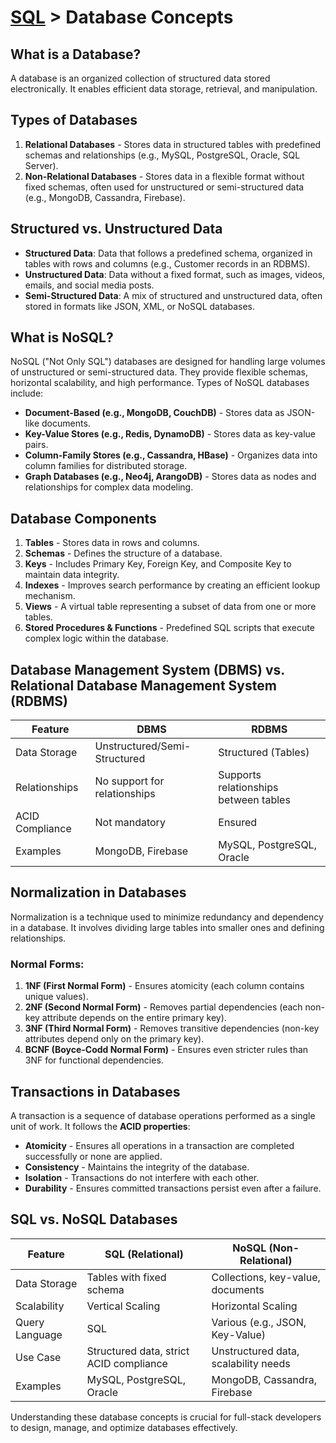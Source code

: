 # [SQL](../) > Database Concepts

## What is a Database?
A database is an organized collection of structured data stored electronically. It enables efficient data storage, retrieval, and manipulation.

## Types of Databases
1. **Relational Databases** - Stores data in structured tables with predefined schemas and relationships (e.g., MySQL, PostgreSQL, Oracle, SQL Server).
2. **Non-Relational Databases** - Stores data in a flexible format without fixed schemas, often used for unstructured or semi-structured data (e.g., MongoDB, Cassandra, Firebase).

## Structured vs. Unstructured Data
- **Structured Data**: Data that follows a predefined schema, organized in tables with rows and columns (e.g., Customer records in an RDBMS).
- **Unstructured Data**: Data without a fixed format, such as images, videos, emails, and social media posts.
- **Semi-Structured Data**: A mix of structured and unstructured data, often stored in formats like JSON, XML, or NoSQL databases.

## What is NoSQL?
NoSQL ("Not Only SQL") databases are designed for handling large volumes of unstructured or semi-structured data. They provide flexible schemas, horizontal scalability, and high performance. Types of NoSQL databases include:
- **Document-Based (e.g., MongoDB, CouchDB)** - Stores data as JSON-like documents.
- **Key-Value Stores (e.g., Redis, DynamoDB)** - Stores data as key-value pairs.
- **Column-Family Stores (e.g., Cassandra, HBase)** - Organizes data into column families for distributed storage.
- **Graph Databases (e.g., Neo4j, ArangoDB)** - Stores data as nodes and relationships for complex data modeling.

## Database Components
1. **Tables** - Stores data in rows and columns.
2. **Schemas** - Defines the structure of a database.
3. **Keys** - Includes Primary Key, Foreign Key, and Composite Key to maintain data integrity.
4. **Indexes** - Improves search performance by creating an efficient lookup mechanism.
5. **Views** - A virtual table representing a subset of data from one or more tables.
6. **Stored Procedures & Functions** - Predefined SQL scripts that execute complex logic within the database.

## Database Management System (DBMS) vs. Relational Database Management System (RDBMS)

| Feature | DBMS | RDBMS |
|---------|------|-------|
| Data Storage | Unstructured/Semi-Structured | Structured (Tables) |
| Relationships | No support for relationships | Supports relationships between tables |
| ACID Compliance | Not mandatory | Ensured |
| Examples | MongoDB, Firebase | MySQL, PostgreSQL, Oracle |

## Normalization in Databases
Normalization is a technique used to minimize redundancy and dependency in a database. It involves dividing large tables into smaller ones and defining relationships.

### Normal Forms:
1. **1NF (First Normal Form)** - Ensures atomicity (each column contains unique values).
2. **2NF (Second Normal Form)** - Removes partial dependencies (each non-key attribute depends on the entire primary key).
3. **3NF (Third Normal Form)** - Removes transitive dependencies (non-key attributes depend only on the primary key).
4. **BCNF (Boyce-Codd Normal Form)** - Ensures even stricter rules than 3NF for functional dependencies.

## Transactions in Databases
A transaction is a sequence of database operations performed as a single unit of work. It follows the **ACID properties**:
- **Atomicity** - Ensures all operations in a transaction are completed successfully or none are applied.
- **Consistency** - Maintains the integrity of the database.
- **Isolation** - Transactions do not interfere with each other.
- **Durability** - Ensures committed transactions persist even after a failure.

## SQL vs. NoSQL Databases

| Feature | SQL (Relational) | NoSQL (Non-Relational) |
|---------|----------------|------------------|
| Data Storage | Tables with fixed schema | Collections, key-value, documents |
| Scalability | Vertical Scaling | Horizontal Scaling |
| Query Language | SQL | Various (e.g., JSON, Key-Value) |
| Use Case | Structured data, strict ACID compliance | Unstructured data, scalability needs |
| Examples | MySQL, PostgreSQL, Oracle | MongoDB, Cassandra, Firebase |

Understanding these database concepts is crucial for full-stack developers to design, manage, and optimize databases effectively.
